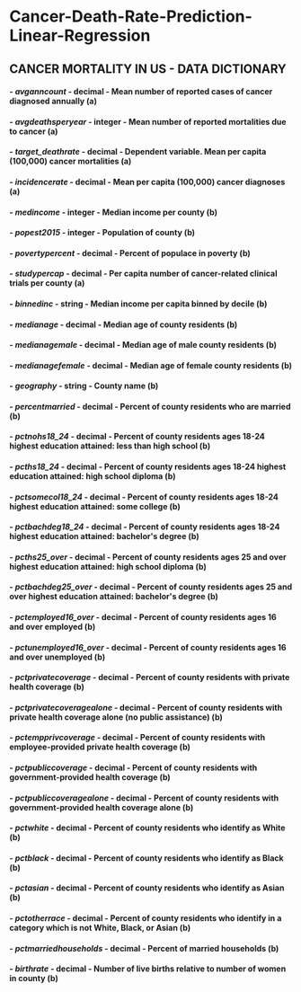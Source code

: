 # Cancer-Death-Rate-Prediction-Linear-Regression

## CANCER MORTALITY IN US - DATA DICTIONARY		

#### - ***avganncount***	- decimal	 - Mean number of reported cases of cancer diagnosed annually (a)
#### - ***avgdeathsperyear*** - integer	- Mean number of reported mortalities due to cancer (a)
#### - ***target_deathrate*** - decimal - Dependent variable. Mean per capita (100,000) cancer mortalities (a)
#### - ***incidencerate*** -	decimal -	Mean per capita (100,000) cancer diagnoses (a)
#### - ***medincome*** - integer -	Median income per county (b)
#### - ***popest2015*** - integer -	Population of county (b)
#### - ***povertypercent*** - decimal -	Percent of populace in poverty (b)
#### - ***studypercap*** - decimal -	Per capita number of cancer-related clinical trials per county (a)
#### - ***binnedinc*** - string - Median income per capita binned by decile (b)
#### - ***medianage*** - decimal - Median age of county residents (b)
#### - ***medianagemale*** - decimal - Median age of male county residents (b)
#### - ***medianagefemale*** - decimal - Median age of female county residents (b)
#### - ***geography*** - string - County name (b)
#### - ***percentmarried*** - decimal -	Percent of county residents who are married (b)
#### - ***pctnohs18_24*** - decimal -	Percent of county residents ages 18-24 highest education attained: less than high school (b)
#### - ***pcths18_24*** - decimal -	Percent of county residents ages 18-24 highest education attained: high school diploma (b)
#### - ***pctsomecol18_24*** - decimal -	Percent of county residents ages 18-24 highest education attained: some college (b)
#### - ***pctbachdeg18_24*** - decimal -	Percent of county residents ages 18-24 highest education attained: bachelor's degree (b)
#### - ***pcths25_over*** - decimal -	Percent of county residents ages 25 and over highest education attained: high school diploma (b)
#### - ***pctbachdeg25_over*** - decimal -	Percent of county residents ages 25 and over highest education attained: bachelor's degree (b)
#### - ***pctemployed16_over*** - decimal -	Percent of county residents ages 16 and over employed (b)
#### - ***pctunemployed16_over*** - decimal -	Percent of county residents ages 16 and over unemployed (b)
#### - ***pctprivatecoverage*** - decimal -	Percent of county residents with private health coverage (b)
#### - ***pctprivatecoveragealone*** - decimal -	Percent of county residents with private health coverage alone (no public assistance) (b)
#### - ***pctempprivcoverage*** -	decimal -	Percent of county residents with employee-provided private health coverage (b)
#### - ***pctpubliccoverage*** -	decimal -	Percent of county residents with government-provided health coverage (b)
#### - ***pctpubliccoveragealone*** -	decimal -	Percent of county residents with government-provided health coverage alone (b)
#### - ***pctwhite*** -	decimal -	Percent of county residents who identify as White (b)
#### - ***pctblack*** -	decimal -	Percent of county residents who identify as Black (b)
#### - ***pctasian*** -	decimal -	Percent of county residents who identify as Asian (b)
#### - ***pctotherrace*** -	decimal -	Percent of county residents who identify in a category which is not White, Black, or Asian (b)
#### - ***pctmarriedhouseholds*** -	decimal -	Percent of married households (b)
#### - ***birthrate*** -	decimal -	Number of live births relative to number of women in county (b)
